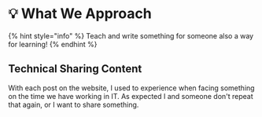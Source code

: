 # 💡 What We Approach

{% hint style="info" %}
Teach and write something for someone also a way for learning!
{% endhint %}

## Technical Sharing Content

With each post on the website, I used to experience when facing something on the time we have working in IT. As expected I and someone don't repeat that again, or I want to share something.
